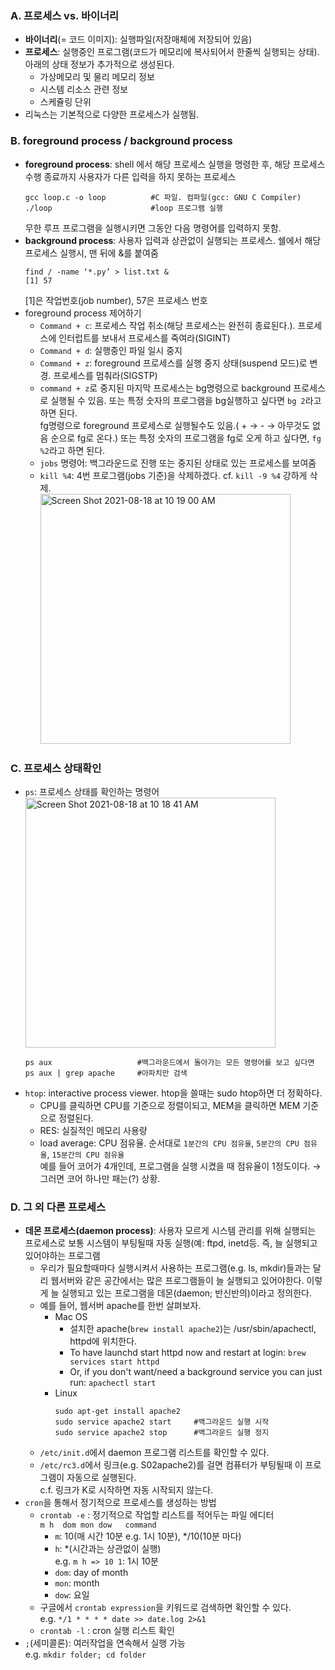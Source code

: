 ### A. 프로세스 vs. 바이너리
* **바이너리**(= 코드 이미지): 실행파일(저장매체에 저장되어 있음)
* **프로세스**: 실행중인 프로그램(코드가 메모리에 복사되어서 한줄씩 실행되는 상태). 아래의 상태 정보가 추가적으로 생성된다. 
  * 가상메모리 및 물리 메모리 정보
  * 시스템 리소스 관련 정보
  * 스케쥴링 단위
* 리눅스는 기본적으로 다양한 프로세스가 실행됨.

### B. foreground process / background process
* **foreground process**: shell 에서 해당 프로세스 실행을 명령한 후, 해당 프로세스 수행 종료까지 사용자가 다른 입력을 하지 못하는 프로세스
  ```
  gcc loop.c -o loop          #C 파일. 컴파일(gcc: GNU C Compiler)
  ./loop                      #loop 프로그램 실행
  ```
  무한 루프 프로그램을 실행시키면 그동안 다음 명령어를 입력하지 못함.
* **background process**: 사용자 입력과 상관없이 실행되는 프로세스. 쉘에서 해당 프로세스 실행시, 맨 뒤에 &를 붙여줌
  ```
  find / -name ‘*.py’ > list.txt &
  [1] 57
  ```
  [1]은 작업번호(job number), 57은 프로세스 번호
* foreground process 제어하기
  * `Command + c`: 프로세스 작업 취소(해당 프로세스는 완전히 종료된다.). 프로세스에 인터럽트를 보내서 프로세스를 죽여라(SIGINT)
  * `Command + d`: 실행중인 파일 일시 중지
  * `Command + z`: foreground 프로세스를 실행 중지 상태(suspend 모드)로 변경. 프로세스를 멈춰라(SIGSTP)
  * `command + z`로 중지된 마지막 프로세스는 bg명령으로 background 프로세스로 실행될 수 있음. 또는 특정 숫자의 프로그램을 bg실행하고 싶다면 `bg 2`라고 하면 된다. <br>
    fg명령으로 foreground 프로세스로 실행될수도 있음.( + → - → 아무것도 없음 순으로 fg로 온다.) 또는 특정 숫자의 프로그램을 fg로 오게 하고 싶다면, `fg %2`라고 하면 된다.
  * `jobs` 명령어: 백그라운드로 진행 또는 중지된 상태로 있는 프로세스를 보여줌
  * `kill %4`: 4번 프로그램(jobs 기준)을 삭제하겠다. cf. `kill -9 %4` 강하게 삭제. <br>
    <img width="400" alt="Screen Shot 2021-08-18 at 10 19 00 AM" src="https://user-images.githubusercontent.com/43725183/129821200-d57d5885-31d3-4c38-b6bf-03d344d2f4f1.png">


### C. 프로세스 상태확인
* `ps`: 프로세스 상태를 확인하는 명령어 <br>
  <img width="400" alt="Screen Shot 2021-08-18 at 10 18 41 AM" src="https://user-images.githubusercontent.com/43725183/129821182-405ed45f-a429-47ec-9c80-3cd85b31e313.png">
  ```
  ps aux                   #백그라운드에서 돌아가는 모든 명령어를 보고 싶다면
  ps aux | grep apache     #아파치만 검색
  ```
* `htop`: interactive process viewer. htop을 쓸때는 sudo htop하면 더 정확하다.
  * CPU를 클릭하면 CPU를 기준으로 정렬이되고, MEM을 클릭하면 MEM 기준으로 정렬된다. 
  * RES: 실질적인 메모리 사용량
  * load average: CPU 점유율. 순서대로 `1분간의 CPU 점유율`, `5분간의 CPU 점유율`, `15분간의 CPU 점유율` <br>
    예를 들어 코어가 4개인데, 프로그램을 실행 시켰을 때 점유율이 1정도이다. → 그러면 코어 하나만 패는(?) 상황.

### D. 그 외 다른 프로세스
* **데몬 프로세스(daemon process)**: 사용자 모르게 시스템 관리를 위해 실행되는 프로세스로 보통 시스템이 부팅될때 자동 실행(예: ftpd, inetd등. 즉, 늘 실행되고 있어야하는 프로그램
  * 우리가 필요할때마다 실행시켜서 사용하는 프로그램(e.g. ls, mkdir)들과는 달리 웹서버와 같은 공간에서는 많은 프로그램들이 늘 실행되고 있어야한다. 이렇게 늘 실행되고 있는 프로그램을 데몬(daemon; 반신반의)이라고 정의한다. 
  * 예를 들어, 웹서버 apache를 한번 살펴보자.
    * Mac OS
      * 설치한 apache(`brew install apache2`)는 /usr/sbin/apachectl, httpd에 위치한다.
      * To have launchd start httpd now and restart at login: `brew services start httpd`
      * Or, if you don't want/need a background service you can just run: `apachectl start`
    * Linux
      ```
      sudo apt-get install apache2
      sudo service apache2 start     #백그라운드 실행 시작
      sudo service apache2 stop      #백그라운드 실행 정지
  * `/etc/init.d`에서 daemon 프로그램 리스트를 확인할 수 있다. 
  * `/etc/rc3.d`에서 링크(e.g. S02apache2)를 걸면 컴퓨터가 부팅될때 이 프로그램이 자동으로 실행된다. <br>
    c.f. 링크가 K로 시작하면 자동 시작되지 않는다. 
* `cron`을 통해서 정기적으로 프로세스를 생성하는 방법
  * `crontab -e` : 정기적으로 작업할 리스트를 적어두는 파일 에디터 <br>
    `m h  dom mon dow   command`
    * `m`: 10(매 시간 10분 e.g. 1시 10분), */10(10분 마다)
    * `h`: *(시간과는 상관없이 실행) <br>
       e.g. `m h => 10 1`: 1시 10분
    * `dom`: day of month
    * `mon`: month
    * `dow`: 요일
  * 구글에서 `crontab expression`을 키워드로 검색하면 확인할 수 있다.  <br>
    e.g. `*/1 * * * * date >> date.log 2>&1`
  * `crontab -l` : cron 실행 리스트 확인
* `;`(세미콜론): 여러작업을 연속해서 실행 가능 <br>
  e.g. `mkdir folder; cd folder`

